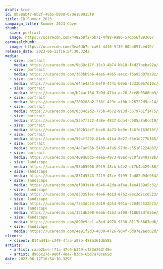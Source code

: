 ```yaml
---
draft: true
id: 0b78ab47-8b2f-46b5-b808-670e160035f9
title: ID Summer 2023
campaign_title: S﻿ummer 2023 Cover
thumb:
  size: portrait
  image: https://ucarecdn.com/4482b8f2-5b71-4f98-9a96-57db56f89360/
carouselthumb:
  image: https://ucarecdn.com/3ea6db7c-ca64-4416-9f39-60bb691ced19/
release_date: 2023-06-12T16:54:30.324Z
media:
  - size: portrait
    media: https://ucarecdn.com/9b39c17f-15c3-4b74-bb18-f4d27beba92a/
  - size: portrait
    media: https://ucarecdn.com/363bb9b6-4ae6-4865-a4cc-f6a95d07aa92/
  - size: portrait
    media: https://ucarecdn.com/e44e4245-bef0-4441-b0eb-1333be67d10c/
  - size: portrait
    media: https://ucarecdn.com/b24ac164-7b9d-47ba-ac26-8ce8b0306eb3/
  - size: portrait
    media: https://ucarecdn.com/200288a2-230f-429c-af0b-b26722d9cc14/
  - size: portrait
    media: https://ucarecdn.com/0334c2d2-775b-4672-913d-3679761f1475/
  - size: portrait
    media: https://ucarecdn.com/53e7f322-4a8e-4837-bda4-c685a8a8cd19/
  - size: portrait
    media: https://ucarecdn.com/102b1ae7-bce0-4a73-be9e-f46fe163070f/
  - size: portrait
    media: https://ucarecdn.com/594ff292-81eb-41ba-8e27-56e1d277bf65/
  - size: portrait
    media: https://ucarecdn.com/4a7ae96b-5409-4fa6-97de-c55167224e87/
  - size: portrait
    media: https://ucarecdn.com/409d6bd5-4eea-4973-88ec-8c0f2840a78b/
  - size: landscape
    media: https://ucarecdn.com/93b05900-89f9-48cb-b4e2-df7b4b429c88/
  - size: landscape
    media: https://ucarecdn.com/831d5543-7219-45ce-9f99-7ad82d94e954/
  - size: landscape
    media: https://ucarecdn.com/ef803e4b-d546-42da-af4a-fee4139a5c32/
  - size: landscape
    media: https://ucarecdn.com/d3335fec-4ee6-461d-8762-8ec2d2cc0523/
  - size: landscape
    media: https://ucarecdn.com/f343dc53-2d19-4b53-991a-c20494532b73/
  - size: landscape
    media: https://ucarecdn.com/151db308-6eab-45b3-af00-f18b98df036e/
  - size: landscape
    media: https://ucarecdn.com/890e9ce1-a8cd-4978-9738-8117b6667ed6/
  - size: landscape
    media: https://ucarecdn.com/4e91f2d3-4830-4726-984f-5d87e2aec02d/
clients:
  - client: 814ad41a-c249-4fab-a97b-488a161db585
artists:
  - artist: caab2bee-f71a-47c6-b349-cf33d263f48e
  - artist: d965c27d-9e0f-4ea7-b3db-6bd7a78ce65d
date: 2023-06-12T16:54:30.329Z
---
```

